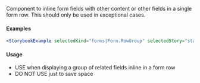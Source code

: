 Component to inline form fields with other content or other fields in a single form row. This should only be used in exceptional cases.

#### Examples

```jsx noeditor
<StorybookExample selectedKind="forms|Form.RowGroup" selectedStory="states" />
```

#### Usage

- USE when displaying a group of related fields inline in a form row
- DO NOT USE just to save space
